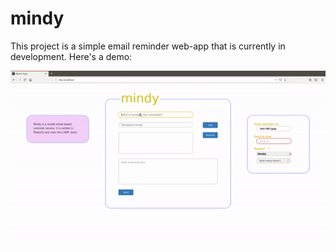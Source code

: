 # mindy
This project is a simple email reminder web-app that is currently in development.  Here's a demo:

![Demo](mindy.gif)
